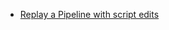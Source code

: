 

* [Replay a Pipeline with script edits ](https://jenkins.io/blog/2016/04/14/replay-with-pipeline/)